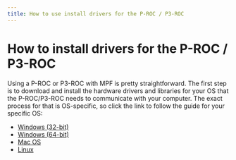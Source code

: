 ```yaml
---
title: How to use install drivers for the P-ROC / P3-ROC
---
```


# How to install drivers for the P-ROC / P3-ROC


Using a P-ROC or P3-ROC with MPF is pretty straightforward. The first
step is to download and install the hardware drivers and libraries for
your OS that the P-ROC/P3-ROC needs to communicate with your computer.
The exact process for that is OS-specific, so click the link to follow
the guide for your specific OS:

* [Windows (32-bit)](win_x86.md)
* [Windows (64-bit)](win_x64.md)
* [Mac OS](mac.md)
* [Linux](linux.md)
